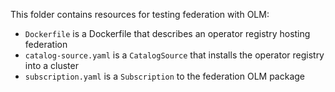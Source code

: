 This folder contains resources for testing federation with OLM:

- `Dockerfile` is a Dockerfile that describes an operator registry hosting federation
- `catalog-source.yaml` is a `CatalogSource` that installs the operator registry into a cluster
- `subscription.yaml` is a `Subscription` to the federation OLM package
